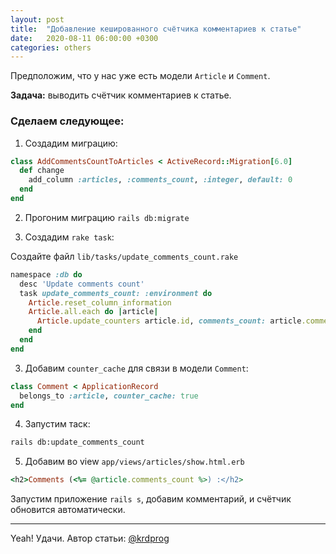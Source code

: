 ```yaml
---
layout: post
title:  "Добавление кешированного счётчика комментариев к статье"
date:   2020-08-11 06:00:00 +0300
categories: others
---
```


Предположим, что у нас уже есть модели `Article` и `Comment`.

**Задача:** выводить счётчик комментариев к статье.

### Сделаем следующее:

1. Создадим миграцию:

```ruby
class AddCommentsCountToArticles < ActiveRecord::Migration[6.0]
  def change
    add_column :articles, :comments_count, :integer, default: 0
  end
end
```

2. Прогоним миграцию `rails db:migrate`

2. Создадим `rake task`:

Создайте файл `lib/tasks/update_comments_count.rake`

```ruby
namespace :db do
  desc 'Update comments count'
  task update_comments_count: :environment do
    Article.reset_column_information
    Article.all.each do |article|
      Article.update_counters article.id, comments_count: article.comments.length
    end
  end
end
```

3. Добавим `counter_cache` для связи в модели `Comment`:

```ruby
class Comment < ApplicationRecord
  belongs_to :article, counter_cache: true
end
```

4. Запустим таск:

```bash
rails db:update_comments_count
```

5. Добавим во view `app/views/articles/show.html.erb`

```ruby
<h2>Comments (<%= @article.comments_count %>) :</h2>
```

Запустим приложение `rails s`, добавим комментарий, и счётчик обновится автоматически.

---
Yeah! Удачи. Автор статьи: [@krdprog](https://github.com/krdprog/)

